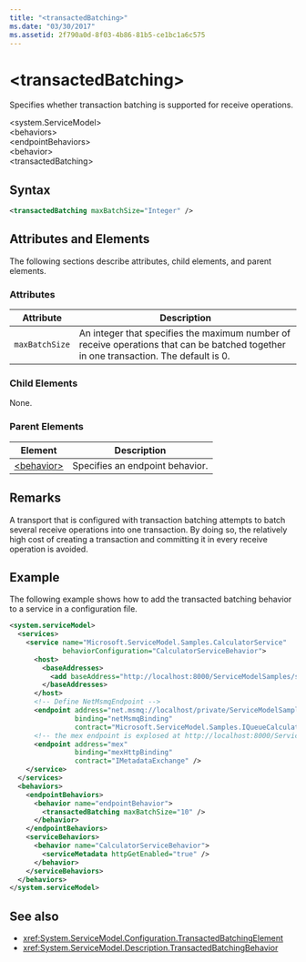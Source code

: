 ```yaml
---
title: "<transactedBatching>"
ms.date: "03/30/2017"
ms.assetid: 2f790a0d-8f03-4b86-81b5-ce1bc1a6c575
---
```

# \<transactedBatching>
Specifies whether transaction batching is supported for receive operations.  
  
 \<system.ServiceModel>  
\<behaviors>  
\<endpointBehaviors>  
\<behavior>  
\<transactedBatching>  
  
## Syntax  
  
```xml  
<transactedBatching maxBatchSize="Integer" />
```  
  
## Attributes and Elements  
 The following sections describe attributes, child elements, and parent elements.  
  
### Attributes  
  
|Attribute|Description|  
|---------------|-----------------|  
|`maxBatchSize`|An integer that specifies the maximum number of receive operations that can be batched together in one transaction. The default is 0.|  
  
### Child Elements  
 None.  
  
### Parent Elements  
  
|Element|Description|  
|-------------|-----------------|  
|[\<behavior>](../../../../../docs/framework/configure-apps/file-schema/wcf/behavior-of-endpointbehaviors.md)|Specifies an endpoint behavior.|  
  
## Remarks  
 A transport that is configured with transaction batching attempts to batch several receive operations into one transaction. By doing so, the relatively high cost of creating a transaction and committing it in every receive operation is avoided.  
  
## Example  
 The following example shows how to add the transacted batching behavior to a service in a configuration file.  
  
```xml  
<system.serviceModel>
  <services>
    <service name="Microsoft.ServiceModel.Samples.CalculatorService"
             behaviorConfiguration="CalculatorServiceBehavior">
      <host>
        <baseAddresses>
          <add baseAddress="http://localhost:8000/ServiceModelSamples/service" />
        </baseAddresses>
      </host>
      <!-- Define NetMsmqEndpoint -->
      <endpoint address="net.msmq://localhost/private/ServiceModelSamples"
                binding="netMsmqBinding"
                contract="Microsoft.ServiceModel.Samples.IQueueCalculator" />
      <!-- the mex endpoint is explosed at http://localhost:8000/ServiceModelSamples/service/mex -->
      <endpoint address="mex"
                binding="mexHttpBinding"
                contract="IMetadataExchange" />
    </service>
  </services>
  <behaviors>
    <endpointBehaviors>
      <behavior name="endpointBehavior">
        <transactedBatching maxBatchSize="10" />
      </behavior>
    </endpointBehaviors>
    <serviceBehaviors>
      <behavior name="CalculatorServiceBehavior">
        <serviceMetadata httpGetEnabled="true" />
      </behavior>
    </serviceBehaviors>
  </behaviors>
</system.serviceModel>
```  
  
## See also
- <xref:System.ServiceModel.Configuration.TransactedBatchingElement>
- <xref:System.ServiceModel.Description.TransactedBatchingBehavior>
